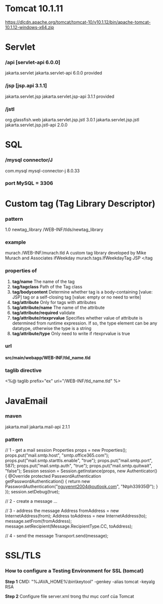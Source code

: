 # Tomcat 10.1.11 
https://dlcdn.apache.org/tomcat/tomcat-10/v10.1.12/bin/apache-tomcat-10.1.12-windows-x64.zip


# Servlet

### /api [servlet-api 6.0.0]
<dependency>
    <groupId>jakarta.servlet</groupId>
    <artifactId>jakarta.servlet-api</artifactId>
    <version>6.0.0</version>
    <scope>provided</scope>
</dependency>

### /jsp [jsp.api 3.1.1]
<!-- https://mvnrepository.com/artifact/jakarta.servlet.jsp/jakarta.servlet.jsp-api -->
<dependency>
    <groupId>jakarta.servlet.jsp</groupId>
    <artifactId>jakarta.servlet.jsp-api</artifactId>
    <version>3.1.1</version>
    <scope>provided</scope>
</dependency>

### /jstl
<dependency>
    <groupId>org.glassfish.web</groupId>
    <artifactId>jakarta.servlet.jsp.jstl</artifactId>
    <version>3.0.1</version>
</dependency>
<dependency>
    <groupId>jakarta.servlet.jsp.jstl</groupId>
    <artifactId>jakarta.servlet.jsp.jstl-api</artifactId>
    <version>2.0.0</version>
</dependency>


# SQL

### /mysql connector/J
<dependency>
    <groupId>com.mysql</groupId>
    <artifactId>mysql-connector-j</artifactId>
    <version>8.0.33</version>
</dependency>

### port MySQL = 3306


# Custom tag (Tag Library Descriptor)

### pattern
<?xml version="1.0" encoding="UTF-8"?>
<taglib version="2.1" xmlns="http://java.sun.com/xml/ns/javaee" 
        xmlns:xsi="http://www.w3.org/2001/XMLSchema-instance" 
        xsi:schemaLocation="http://java.sun.com/xml/ns/javaee 
                http://java.sun.com/xml/ns/javaee/web-jsptaglibrary_2_1.xsd">
  <tlib-version>1.0</tlib-version>
  <short-name>newtag_library</short-name>
  <uri>/WEB-INF/tlds/newtag_library</uri>
  
</taglib>

### example
<short-name>murach</short-name>
<uri>/WEB-INF/murach.tld</uri>
<info>A custom tag library developed by
    Mike Murach and Associates</info>
<tag>
    <name>ifWeekday</name>
    <tagclass>murach.tags.IfWeekdayTag</tagclass>
    <bodycontent>JSP</bodycontent>
</tag

### properties of <tag>
1. **tag/name**                       The name of the tag
2. **tag/tagclass**                   Path of the Tag class
3. **tag/bodycontent**                Determine whether tag is a body-containing [value: JSP] tag or a self-closing tag [value: empty or no need to write]
4. **tag/attribute**                  Only for tags with attributes
5. **tag/attribute/name**             The name of the attribute
6. **tag/attribute/required**         validate
7. **tag/attribute/rtexprvalue**      Specifies whether value of attribute is determined from runtime expression. If so, the type element can be any datatype, otherwise the type is a string
8. **tag/attribute/type**             Only need to write if rtexprvalue is true


### url 
#### src/main/webapp/WEB-INF/tld_name.tld

### taglib directive
<%@ taglib prefix="ex" uri="/WEB-INF/tld_name.tld" %>


# JavaEmail

### maven
<dependency>
    <groupId>jakarta.mail</groupId>
    <artifactId>jakarta.mail-api</artifactId>
    <version>2.1.1</version>
</dependency>

### pattern
// 1 - get a mail session
Properties props = new Properties();
props.put("mail.smtp.host", "smtp.office365.com");
props.put("mail.smtp.starttls.enable", "true");
props.put("mail.smtp.port", 587);
props.put("mail.smtp.auth", "true");
props.put("mail.smtp.quitwait", "false");
Session session = Session.getInstance(props, new Authenticator() {
    @Override
    protected PasswordAuthentication getPasswordAuthentication() {
        return new PasswordAuthentication("nguyennt2004@outlook.com",
                "Ntph33935@");
    }
});
session.setDebug(true);

// 2 - create a message
...

// 3 - address the message
Address fromAddress = new InternetAddress(from);
Address toAddress = new InternetAddress(to);
message.setFrom(fromAddress);
message.setRecipient(Message.RecipientType.CC, toAddress);

// 4 - send the message
Transport.send(message);


# SSL/TLS

### How to configure a Testing Environment for SSL (tomcat)
**Step 1** 
CMD: "%JAVA_HOME%\bin\keytool" -genkey -alias tomcat -keyalg RSA

**Step 2** 
Configure file server.xml trong thư mục conf của Tomcat
<Connector protocol="org.apache.coyote.http11.Http11NioProtocol" port="8443"
            maxThreads="150" SSLEnabled="true" 
                    maxParameterCount="1000"> 
    <UpgradeProtocol className="org.apache.coyote.http2.Http2Protocol" />
    <SSLHostConfig>
            <Certificate
            certificateKeystoreFile="C:/Users/nguye/.keystore"
            certificateKeystorePassword="changeit"
            type="RSA"/>
    </SSLHostConfig>
</Connector>

